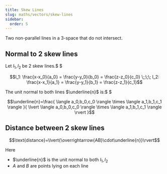 ```yaml
---
title: Skew Lines
slug: maths/vectors/skew-lines
sidebar:
  order: 5
---
```


Two non-parallel lines in a 3-space that do not intersect.

## Normal to 2 skew lines

Let $l_1,l_2$ be 2 skew lines.$ $

```math
l_1:
\frac{x-x_0}{a_0}
=
\frac{y-y_0}{b_0}
=
\frac{z-z_0}{c_0}
\;;\;\;
l_2:
\frac{x-x_1}{a_1}
=
\frac{y-y_1}{b_1}
=
\frac{z-z_1}{c_1}
```

The unit normal to both lines $\underline{n}$ is:$ $

```math
\underline{n}=\frac{
\langle
a_0,b_0,c_0
\rangle
\times
\langle
a_1,b_1,c_1
\rangle
}{
\lvert
\langle
a_0,b_0,c_0
\rangle
\times
\langle
a_1,b_1,c_1
\rangle
\rvert
}
```

## Distance between 2 skew lines

```math
\text{distance}=\lvert{\overrightarrow{AB}\cdot\underline{n}}\rvert
```

Here

- $\underline{n}$ is the unit normal to both $l_1,l_2$
- $A$ and $B$ are points lying on each line
